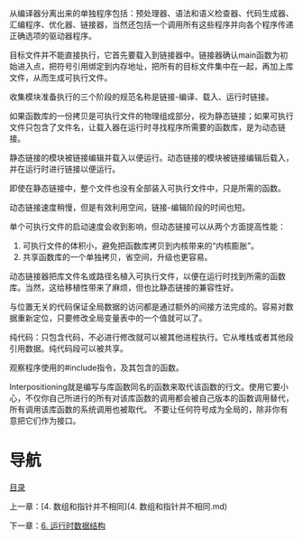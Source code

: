 从编译器分离出来的单独程序包括：预处理器、语法和语义检查器、代码生成器、汇编程序、优化器、链接器，当然还包括一个调用所有这些程序并向各个程序传递正确选项的驱动器程序。

目标文件并不能直接执行，它首先要载入到链接器中。链接器确认main函数为初始进入点，把符号引用绑定到内存地址，把所有的目标文件集中在一起，再加上库文件，从而生成可执行文件。

收集模块准备执行的三个阶段的规范名称是链接-编译、载入、运行时链接。

如果函数库的一份拷贝是可执行文件的物理组成部分，视为静态链接；如果可执行文件只包含了文件名，让载入器在运行时寻找程序所需要的函数库，是为动态链接。

静态链接的模块被链接编辑并载入以便运行。动态链接的模块被链接编辑后载入，并在运行时进行链接以便运行。

即使在静态链接中，整个文件也没有全部装入可执行文件中，只是所需的函数。

动态链接速度稍慢，但是有效利用空间，链接-编辑阶段的时间也短。

单个可执行文件的启动速度会收到影响，但动态链接可以从两个方面提高性能：

1. 可执行文件的体积小，避免把函数库拷贝到内核带来的“内核膨胀”。
2. 共享函数库的一个单独拷贝，省空间，升级也更容易。

动态链接器把库文件名或路径名植入可执行文件，以便在运行时找到所需的函数库。当然，这给移植性带来了麻烦，但也比静态链接的兼容性好。

与位置无关的代码保证全局数据的访问都是通过额外的间接方法完成的。容易对数据重新定位，只要修改全局变量表中的一个值就可以了。

纯代码：只包含代码，不必进行修改就可以被其他进程执行。它从堆栈或者其他段引用数据。纯代码段可以被共享。

观察程序使用的#include指令，及其包含的函数。

Interpositioning就是编写与库函数同名的函数来取代该函数的行文。使用它要小心，不仅你自己所进行的所有对该库函数的调用都会被自己版本的函数调用替代，所有调用该库函数的系统调用也被取代。
不要让任何符号成为全局的，除非你有意把它们作为接口。


# 导航

[目录](README.md)

上一章：[4. 数组和指针并不相同](4. 数组和指针并不相同.md)

下一章：[6. 运行时数据结构](6. 运行时数据结构.md)